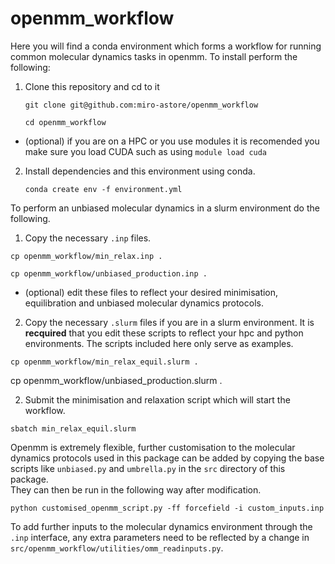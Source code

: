 # openmm_workflow
Here you will find a conda environment which forms a workflow for running common molecular dynamics tasks in openmm. To install perform the following:

1. Clone this repository and cd to it 

    `git clone git@github.com:miro-astore/openmm_workflow`

    `cd openmm_workflow`


* (optional) if you are on a HPC or you use modules it is recomended you make sure you load CUDA such as using 
`module load cuda`

2. Install dependencies and this environment using conda. 

    `conda create env -f environment.yml`

To perform an unbiased molecular dynamics in a slurm environment do the following. 
1. Copy the necessary `.inp` files.

``cp openmm_workflow/min_relax.inp .``

``cp openmm_workflow/unbiased_production.inp .``

* (optional) edit these files to reflect your desired minimisation, equilibration and unbiased molecular dynamics protocols.

2. Copy the necessary `.slurm` files if you are in a slurm environment. It is **recquired** that you edit these scripts to reflect your hpc and python environments. The scripts included here only serve as examples.   

``cp openmm_workflow/min_relax_equil.slurm . ``

cp openmm_workflow/unbiased_production.slurm .``
``
 
2. Submit the minimisation and relaxation script which will start the workflow.

``sbatch min_relax_equil.slurm``

Openmm is extremely flexible, further customisation to the molecular dynamics protocols used in this package can be added by copying the base scripts like `unbiased.py` and `umbrella.py` in the `src` directory of this package.  
They can then be run in the following way after modification.

``` 
python customised_openmm_script.py -ff forcefield -i custom_inputs.inp 
```

To add further inputs to the molecular dynamics environment through the `.inp` interface, any extra parameters need to be reflected by a change in `src/openmm_workflow/utilities/omm_readinputs.py`.
